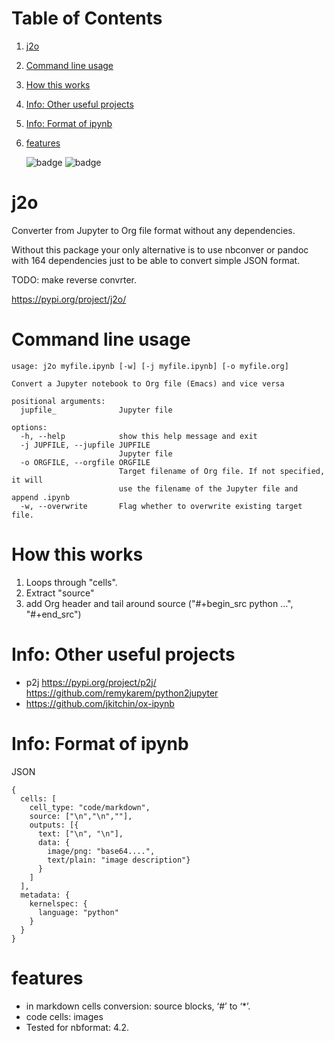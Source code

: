 
# Table of Contents

1.  [j2o](#org0f5b20b)
2.  [Command line usage](#org849eb57)
3.  [How this works](#org03a1552)
4.  [Info: Other useful projects](#org70dde9a)
5.  [Info: Format of ipynb](#org5aa75ac)
6.  [features](#orgbd220b4)

    ![badge](https://github.com/Anoncheg1/j2o/actions/workflows/python-test.yml/badge.svg?event=push)
    ![badge](https://github.com/Anoncheg1/j2o/actions/workflows/python-publish.yml/badge.svg?event=release)


<a id="org0f5b20b"></a>

# j2o

Converter from Jupyter to Org file format without any dependencies.

Without this package your only alternative is to use nbconver or pandoc with 164
 dependencies just to be able to convert simple JSON format.

TODO: make reverse convrter.

<https://pypi.org/project/j2o/>


<a id="org849eb57"></a>

# Command line usage

    usage: j2o myfile.ipynb [-w] [-j myfile.ipynb] [-o myfile.org]
    
    Convert a Jupyter notebook to Org file (Emacs) and vice versa
    
    positional arguments:
      jupfile_              Jupyter file
    
    options:
      -h, --help            show this help message and exit
      -j JUPFILE, --jupfile JUPFILE
                            Jupyter file
      -o ORGFILE, --orgfile ORGFILE
                            Target filename of Org file. If not specified, it will
                            use the filename of the Jupyter file and append .ipynb
      -w, --overwrite       Flag whether to overwrite existing target file.


<a id="org03a1552"></a>

# How this works

1.  Loops through "cells".
2.  Extract "source"
3.  add Org header and tail around source ("#+begin\_src python &#x2026;", "#+end\_src")


<a id="org70dde9a"></a>

# Info: Other useful projects

-   p2j <https://pypi.org/project/p2j/> <https://github.com/remykarem/python2jupyter>
-   <https://github.com/jkitchin/ox-ipynb>


<a id="org5aa75ac"></a>

# Info: Format of ipynb

JSON

    {
      cells: [
        cell_type: "code/markdown",
        source: ["\n","\n",""],
        outputs: [{
          text: ["\n", "\n"],
          data: {
            image/png: "base64....",
            text/plain: "image description"}
          }
        ]
      ],
      metadata: {
        kernelspec: {
          language: "python"
        }
      }
    }


<a id="orgbd220b4"></a>

# features

-   in markdown cells conversion: source blocks, ‘#’ to ‘\*’.
-   code cells: images
-   Tested for nbformat: 4.2.

